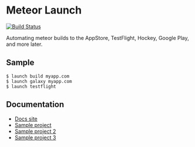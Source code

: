 # Meteor Launch

[![Build Status](https://travis-ci.org/NewSpring/meteor-launch.svg?branch=master)](https://travis-ci.org/NewSpring/meteor-launch)

Automating meteor builds to the AppStore, TestFlight, Hockey, Google Play, and more later.

## Sample

```
$ launch build myapp.com
$ launch galaxy myapp.com
$ launch testflight
```

## Documentation

- [Docs site](http://newspring.github.io/meteor-launch/)
- [Sample project](https://github.com/NewSpring/launch-basic-example)
- [Sample project 2](https://github.com/NewSpring/launch-todos-example)
- [Sample project 3](https://github.com/NewSpring/launch-crosswalk-example)

